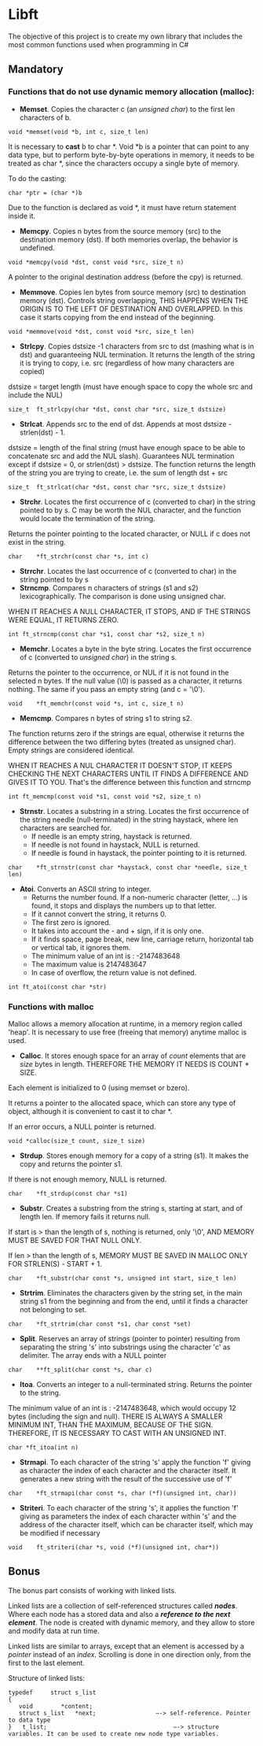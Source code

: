# Libft
The objective of this project is to create my own library that includes the most common functions used when programming in C#

## Mandatory
### Functions that do not use dynamic memory allocation (malloc):
  - **Memset**. Copies the character c (an *unsigned char*) to the first len characters of b.
```
void *memset(void *b, int c, size_t len)
```
It is necessary to **cast** b to char *. Void *b is a pointer that can point to any data type, but to perform byte-by-byte operations in memory, it needs to be treated as char *, since the characters occupy a single byte of memory. 

To do the casting: 
```
char *ptr = (char *)b
```
Due to the function is declared as void *, it must have return statement inside it.
  - **Memcpy**. Copies n bytes from the source memory (src) to the destination memory (dst). If both memories overlap, the behavior is undefined.
```
void *memcpy(void *dst, const void *src, size_t n)
```
A pointer to the original destination address (before the cpy) is returned.
  - **Memmove**. Copies len bytes from source memory (src) to destination memory (dst). Controls string overlapping, THIS HAPPENS WHEN THE ORIGIN IS TO THE LEFT OF DESTINATION AND OVERLAPPED. In this case it starts copying from the end instead of the beginning.
```
void *memmove(void *dst, const void *src, size_t len)
```
  - **Strlcpy**. Copies dstsize -1 characters from src to dst (mashing what is in dst) and guaranteeing NUL termination. It returns the length of the string it is trying to copy, i.e. src (regardless of how many characters are copied)

dstsize = target length (must have enough space to copy the whole src and include the NUL)
```
size_t	ft_strlcpy(char *dst, const char *src, size_t dstsize)
```
  - **Strlcat**. Appends src to the end of dst. Appends at most dstsize - strlen(dst) - 1.

dstsize = length of the final string (must have enough space to be able to concatenate src and add the NUL slash). Guarantees NUL termination except if dstsize = 0, or strlen(dst) > dstsize. The function returns the length of the string you are trying to create, i.e. the sum of length dst + src
```
size_t	ft_strlcat(char *dst, const char *src, size_t dstsize)
```
  - **Strchr**. Locates the first occurrence of c (converted to char) in the string pointed to by s. C may be worth the NUL character, and the function would locate the termination of the string.

Returns the pointer pointing to the located character, or NULL if c does not exist in the string.
```
char	*ft_strchr(const char *s, int c)
```
  - **Strrchr**. Locates the last occurrence of c (converted to char) in the string pointed to by s
  - **Strncmp**. Compares n characters of strings (s1 and s2) lexicographically. The comparison is done using unsigned char. 

WHEN IT REACHES A NULL CHARACTER, IT STOPS, AND IF THE STRINGS WERE EQUAL, IT RETURNS ZERO.
```
int	ft_strncmp(const char *s1, const char *s2, size_t n)
```
  - **Memchr**. Locates a byte in the byte string. Locates the first occurrence of c (converted to *unsigned char*) in the string s.

Returns the pointer to the occurrence, or NUL if it is not found in the selected n bytes.
If the null value (\0) is passed as a character, it returns nothing. The same if you pass an empty string (and c = '\0').
```
void	*ft_memchr(const void *s, int c, size_t n)
```
  - **Memcmp**. Compares n bytes of string s1 to string s2.

The function returns zero if the strings are equal, otherwise it returns the difference between the two differing bytes (treated as unsigned char).
Empty strings are considered identical.

WHEN IT REACHES A NUL CHARACTER IT DOESN'T STOP, IT KEEPS CHECKING THE NEXT CHARACTERS UNTIL IT FINDS A DIFFERENCE AND GIVES IT TO YOU. That's the difference between this function and strncmp
```
int	ft_memcmp(const void *s1, const void *s2, size_t n)
```
  - **Strnstr**. Locates a substring in a string. Locates the first occurrence of the string needle (null-terminated) in the string haystack, where len characters are searched for.
     - If needle is an empty string, haystack is returned.
	- If needle is not found in haystack, NULL is returned.
	- If needle is found in haystack, the pointer pointing to it is returned.
```
char	*ft_strnstr(const char *haystack, const char *needle, size_t len)
```
  - **Atoi**. Converts an ASCII string to integer.
    - Returns the number found. If a non-numeric character (letter, ...) is found, it stops and displays the numbers up to that letter.
    - If it cannot convert the string, it returns 0.
    - The first zero is ignored.
    - It takes into account the - and + sign, if it is only one.
    - If it finds space, page break, new line, carriage return, horizontal tab or vertical tab, it ignores them.
    - The minimum value of an int is : -2147483648
    - The maximum value is 2147483647
    - In case of overflow, the return value is not defined.
```
int	ft_atoi(const char *str)
```

### Functions with malloc
Malloc allows a memory allocation at runtime, in a memory region called 'heap'. It is necessary to use free (freeing that memory) anytime malloc is used.

 - **Calloc**. It stores enough space for an array of *count* elements that are *size* bytes in length. THEREFORE THE MEMORY IT NEEDS IS COUNT * SIZE. 

Each element is initialized to 0 (using memset or bzero).

It returns a pointer to the allocated space, which can store any type of object, although it is convenient to cast it to char *.

If an error occurs, a NULL pointer is returned.
```
void *calloc(size_t count, size_t size)
```
 - **Strdup**. Stores enough memory for a copy of a string (s1). It makes the copy and returns the pointer s1.

If there is not enough memory, NULL is returned.
```
char	*ft_strdup(const char *s1)
```
 - **Substr**. Creates a substring from the string s, starting at start, and of length len. If memory fails it returns null.

If start is > than the length of s, nothing is returned, only '\0', AND MEMORY MUST BE SAVED FOR THAT NULL ONLY.

If len > than the length of s, MEMORY MUST BE SAVED IN MALLOC ONLY FOR STRLEN(S) - START + 1.
```
char	*ft_substr(char const *s, unsigned int start, size_t len)
```
- **Strtrim**. Eliminates the characters given by the string set, in the main string s1 from the beginning and from the end, until it finds a character not belonging to set.
```
char	*ft_strtrim(char const *s1, char const *set)
```
 - **Split**. Reserves an array of strings (pointer to pointer) resulting from separating the string 's' into substrings using the character 'c' as delimiter. The array ends with a NULL pointer
```
char	**ft_split(char const *s, char c)
```
 - **Itoa**. Converts an integer to a null-terminated string. Returns the pointer to the string.

The minimum value of an int is : -2147483648, which would occupy 12 bytes (including the sign and null). THERE IS ALWAYS A SMALLER MINIMUM INT, THAN THE MAXIMUM, BECAUSE OF THE SIGN. THEREFORE, IT IS NECESSARY TO CAST WITH AN UNSIGNED INT.
```
char *ft_itoa(int n)
```
 - **Strmapi**. To each character of the string 's' apply the function 'f' giving as character the index of each character and the character itself. It generates a new string with the result of the successive use of 'f'
```
char	*ft_strmapi(char const *s, char (*f)(unsigned int, char))
```
 - **Striteri**. To each character of the string 's', it applies the function 'f' giving as parameters the index of each character within 's' and the address of the character itself, which can be
character itself, which may be modified if necessary
```
void	ft_striteri(char *s, void (*f)(unsigned int, char*))
```
## Bonus
The bonus part consists of working with linked lists.

Linked lists are a collection of self-referenced structures called ***nodes***. Where each node has a stored data and also a ***reference to the next element***. The node is created with dynamic memory, and they allow to store and modify data at run time.

Linked lists are similar to arrays, except that an element is accessed by a *pointer* instead of an *index*. Scrolling is done in one direction only, from the first to the last element.

 Structure of linked lists:
 ```
typedef 	struct s_list
{
	void		*content;
	struct s_list	*next;           	   —-> self-reference. Pointer to data type
} 	t_list;	                                   —-> structure variables. It can be used to create new node type variables.
```
